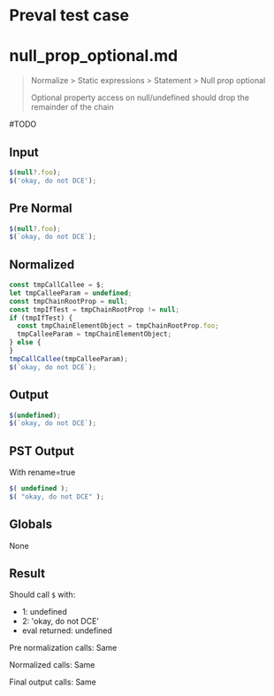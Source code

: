 # Preval test case

# null_prop_optional.md

> Normalize > Static expressions > Statement > Null prop optional
>
> Optional property access on null/undefined should drop the remainder of the chain

#TODO

## Input

`````js filename=intro
$(null?.foo);
$('okay, do not DCE');
`````

## Pre Normal


`````js filename=intro
$(null?.foo);
$(`okay, do not DCE`);
`````

## Normalized


`````js filename=intro
const tmpCallCallee = $;
let tmpCalleeParam = undefined;
const tmpChainRootProp = null;
const tmpIfTest = tmpChainRootProp != null;
if (tmpIfTest) {
  const tmpChainElementObject = tmpChainRootProp.foo;
  tmpCalleeParam = tmpChainElementObject;
} else {
}
tmpCallCallee(tmpCalleeParam);
$(`okay, do not DCE`);
`````

## Output


`````js filename=intro
$(undefined);
$(`okay, do not DCE`);
`````

## PST Output

With rename=true

`````js filename=intro
$( undefined );
$( "okay, do not DCE" );
`````

## Globals

None

## Result

Should call `$` with:
 - 1: undefined
 - 2: 'okay, do not DCE'
 - eval returned: undefined

Pre normalization calls: Same

Normalized calls: Same

Final output calls: Same
